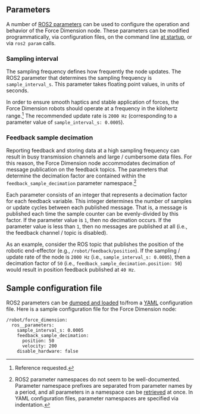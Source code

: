 
<!-- License

Copyright 2022 Neuromechatronics Lab, Carnegie Mellon University

Created by: a. whit. (nml@whit.contact)

This Source Code Form is subject to the terms of the Mozilla Public
License, v. 2.0. If a copy of the MPL was not distributed with this
file, You can obtain one at https://mozilla.org/MPL/2.0/.
-->

## Parameters

A number of [ROS2 parameters][ros2_parameters] can be used to configure the 
operation and behavior of the Force Dimension node. These parameters can be 
modified programmatically, via configuration files, on the command line 
[at startup][command_line_parameters], or via ``ros2 param`` calls.

### Sampling interval

The sampling frequency defines how frequently the node updates. The 
ROS2 parameter that determines the sampling frequency is ``sample_interval_s``. 
This parameter takes floating point values, in units of seconds.

In order to ensure smooth haptics and stable application of forces, 
the Force Dimension robots should operate at a frequency in the kilohertz 
range.[^1] The recommended update rate is `2000 Hz` (corresponding to a 
parameter value of ``sample_interval_s: 0.0005``).

[^1]: Reference requested.

### Feedback sample decimation

Reporting feedback and storing data at a high sampling frequency can result 
in busy transmission channels and large / cumbersome data files. For this 
reason, the Force Dimension node accommodates decimation of message publication 
on the feedback topics. The parameters that determine the decimation factor are contained within the ``feedback_sample_decimation`` parameter 
namespace.[^parameter_namespace]

Each parameter consists of an integer that represents a decimation factor 
for each feedback variable. This integer determines the number of samples or 
update cycles between each published message. That is, a message is published 
each time the sample counter can be evenly-divided by this factor. If the 
parameter value is ``1``, then no decimation occurs. If the parameter value is 
less than ``1``, then no messages are published at all (i.e., the feedback 
channel / topic is disabled).

As an example, consider the ROS topic that publishes the position of the 
robotic end-effector (e.g., ``/robot/feedback/position``). If the sampling 
/ update rate of the node is ``2000 Hz`` (i.e., ``sample_interval_s: 0.0005``), 
then a decimation factor of ``50`` (i.e., 
``feedback_sample_decimation.position: 50``) would result in position 
feedback published at ``40 Hz``.

[^parameter_namespace]: ROS2 parameter namespaces do not seem to be 
                        well-documented. Parameter namespace prefixes are 
                        separated from parameter names by a period, and all 
                        parameters in a namespace can be 
                        [retrieved][get_parameters_by_prefix] at once. In 
                        YAML configuration files, parameter namespaces are 
                        specified via indentation.

[get_parameters_by_prefix]: https://docs.ros2.org/latest/api/rclpy/api/node.html#rclpy.node.Node.get_parameters_by_prefix

## Sample configuration file

ROS2 parameters can be [dumped and loaded][ros2_yaml_parameters] to/from a 
[YAML] configuration file. Here is a sample configuration file for the 
Force Dimension node:

```
/robot/force_dimension:
  ros__parameters:
    sample_interval_s: 0.0005
    feedback_sample_decimation:
      position: 50
      velocity: 200
    disable_hardware: false
```

[YAML]: https://en.wikipedia.org/wiki/YAML

[ros2_yaml_parameters]: https://docs.ros.org/en/humble/Tutorials/Parameters/Understanding-ROS2-Parameters.html#ros2-param-dump

[ros2_parameters]: https://docs.ros.org/en/humble/Tutorials/Parameters/Understanding-ROS2-Parameters.html
 
[command_line_parameters]: https://docs.ros.org/en/humble/How-To-Guides/Node-arguments.html#parameters

